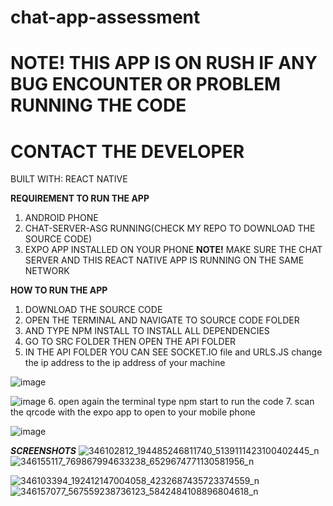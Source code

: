 # chat-app-assessment

# NOTE! THIS APP IS ON RUSH IF ANY BUG ENCOUNTER OR PROBLEM RUNNING THE CODE

# CONTACT THE DEVELOPER

BUILT WITH:
REACT NATIVE

**REQUIREMENT TO RUN THE APP**

1. ANDROID PHONE
2. CHAT-SERVER-ASG RUNNING(CHECK MY REPO TO DOWNLOAD THE SOURCE CODE)
3. EXPO APP INSTALLED ON YOUR PHONE
   **NOTE!**
   MAKE SURE THE CHAT SERVER AND THIS REACT NATIVE APP IS RUNNING ON THE SAME NETWORK

**HOW TO RUN THE APP**

1. DOWNLOAD THE SOURCE CODE
2. OPEN THE TERMINAL AND NAVIGATE TO SOURCE CODE FOLDER
3. AND TYPE NPM INSTALL TO INSTALL ALL DEPENDENCIES
4. GO TO SRC FOLDER THEN OPEN THE API FOLDER
5. IN THE API FOLDER YOU CAN SEE SOCKET.IO file and URLS.JS change the ip address to the ip address of your machine

![image](https://github.com/egboyguda/chat-app-assessment/assets/14038474/4cfc0c00-9a6e-48fb-8b6c-ec1ed7035079)

![image](https://github.com/egboyguda/chat-app-assessment/assets/14038474/c947f885-eeef-4bd2-9491-1fd151a41d04) 6. open again the terminal type npm start to run the code 7. scan the qrcode with the expo app to open to your mobile phone

![image](https://github.com/egboyguda/chat-app-assessment/assets/14038474/cc5408f9-c69c-4577-a604-c7773a3f46f7)

**_SCREENSHOTS_**
![346102812_194485246811740_5139111423100402445_n](https://github.com/egboyguda/chat-app-assessment/assets/14038474/eee23430-8f6c-4d47-9f0c-690e018fdfa3)
![346155117_769867994633238_6529674771130581956_n](https://github.com/egboyguda/chat-app-assessment/assets/14038474/1a41f229-5ab0-4a35-ae9d-ff08c1883147)

![346103394_192412147004058_4232687435723374559_n](https://github.com/egboyguda/chat-app-assessment/assets/14038474/d44456d8-c2a0-435b-ad5f-29a242e8b9c8)
![346157077_567559238736123_5842484108896804618_n](https://github.com/egboyguda/chat-app-assessment/assets/14038474/4de5c8d8-8b5c-4324-97ee-ce6a2cff7b1f)
